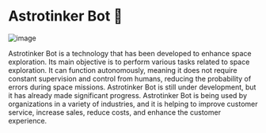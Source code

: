 
# Astrotinker Bot 🤖

![image](https://github.com/user-attachments/assets/16cd5d22-b49a-4b61-a851-477915c7ed85)

Astrotinker Bot is a technology that has been developed to enhance space 
exploration. Its main objective is to perform various tasks related to space 
exploration. It can function autonomously, meaning it does not require constant 
supervision and control from humans, reducing the probability of errors during space 
missions. 
Astrotinker Bot is still under development, but it has already made significant 
progress. Astrotinker Bot is being used by organizations in a variety of industries, 
and it is helping to improve customer service, increase sales, reduce costs, and 
enhance the customer experience. 
